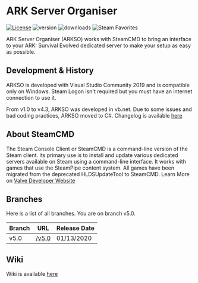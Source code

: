 # ARK Server Organiser
[![License](https://img.shields.io/github/license/CrackyStudio/arkso.svg)](https://github.com/CrackyStudio/arkso)
![version](https://img.shields.io/github/v/release/CrackyStudio/arkso)
![downloads](https://img.shields.io/github/downloads/CrackyStudio/arkso/latest/total)
![Steam Favorites](https://img.shields.io/steam/favorites/951274291)

ARK Server Organiser (ARKSO) works with SteamCMD to bring an interface to your ARK: Survival Evolved dedicated server to make your setup as easy as possible.

## Development & History
ARKSO is developed with Visual Studio Community 2019 and is compatible only on Windows.
Steam Logon isn't required but you must have an internet connection to use it.

From v1.0 to v4.3, ARKSO was developed in vb.net. Due to some issues and bad coding practices, ARKSO moved to C#.
Changelog is available [here][changelog]

## About SteamCMD
The Steam Console Client or SteamCMD is a command-line version of the Steam client. Its primary use is to install and update various dedicated servers available on Steam using a command-line interface. It works with games that use the SteamPipe content system. All games have been migrated from the deprecated HLDSUpdateTool to SteamCMD. 
Learn More on [Valve Developer Website][VDW]

## Branches
Here is a list of all branches. You are on branch v5.0.

| Branch | URL | Release Date |
| ------ | ------ | ------ |
| v5.0 | [/v5.0][v5.0] | 01/13/2020 |

## Wiki
Wiki is available [here][wiki]

[v5.0]: <https://github.com/CrackyStudio/arkso/tree/v5.0>
[VDW]: <https://developer.valvesoftware.com/wiki/SteamCMD>
[changelog]: <https://github.com/CrackyStudio/arkso/blob/v5.0/Docs/Changelog.md>
[wiki]: <https://github.com/CrackyStudio/arkso/wiki>